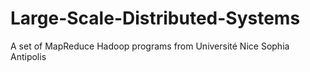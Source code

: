 # Large-Scale-Distributed-Systems
A set of MapReduce Hadoop programs from Université Nice Sophia Antipolis
